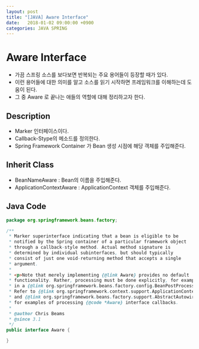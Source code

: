 ```yaml
---
layout: post
title: "[JAVA] Aware Interface"
date:   2018-01-02 09:00:00 +0900
categories: JAVA SPRING
---
```


# Aware Interface

 - 가끔 스프링 소스를 보다보면 반복되는 주요 용어들이 등장할 때가 있다.
 - 이런 용어들에 대한 의미를 알고 소스를 읽기 시작하면 프레임워크를 이해하는데 도움이 된다.
 - 그 중 Aware 로 끝나는 애들의 역할에 대해 정리하고자 한다.

## Description
 - Marker 인터페이스이다.
 - Callback-Stype의 메소드를 정의한다.
 - Spring Framework Container 가 Bean 생성 시점에 해당 객체를 주입해준다.

## Inherit Class
 - BeanNameAware : Bean의 이름을 주입해준다.
 - ApplicationContextAware : ApplicationContext 객체를 주입해준다.

## Java Code
~~~java
package org.springframework.beans.factory;

/**
 * Marker superinterface indicating that a bean is eligible to be
 * notified by the Spring container of a particular framework object
 * through a callback-style method. Actual method signature is
 * determined by individual subinterfaces, but should typically
 * consist of just one void-returning method that accepts a single
 * argument.
 *
 * <p>Note that merely implementing {@link Aware} provides no default
 * functionality. Rather, processing must be done explicitly, for example
 * in a {@link org.springframework.beans.factory.config.BeanPostProcessor BeanPostProcessor}.
 * Refer to {@link org.springframework.context.support.ApplicationContextAwareProcessor}
 * and {@link org.springframework.beans.factory.support.AbstractAutowireCapableBeanFactory}
 * for examples of processing {@code *Aware} interface callbacks.
 *
 * @author Chris Beams
 * @since 3.1
 */
public interface Aware {

}
~~~



